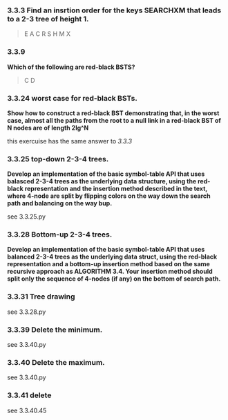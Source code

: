 ### 3.3.3 Find an insrtion order for the keys SEARCHXM that leads to a 2-3 tree of height 1.

> E A C R S H M X

### 3.3.9

__Which of the following are red-black BSTS?__

> C D

### 3.3.24 worst case for red-black BSTs.

__Show how to construct a red-black BST demonstrating that, in the worst case, almost all the paths from the root to a null link in a red-black BST of N nodes are of length 2lg^N__

this exercuise has the same answer to _3.3.3_


### 3.3.25 top-down 2-3-4 trees.

__Develop an implementation of the basic symbol-table API that uses balasced 2-3-4 trees as the underlying data structure, using the red-black representation and the insertion method described in the text, where 4-node are split by flipping colors on the way down the search path and balancing on the way bup.__

see 3.3.25.py

### 3.3.28 Bottom-up 2-3-4 trees.

__Develop an implementation of the basic symbol-table API that uses balanced 2-3-4 trees as the underlying data struct, using the red-black representation and a bottom-up insertion method based on the same recursive approach as ALGORITHM 3.4. Your insertion method should split only the sequence of 4-nodes (if any) on the bottom of search path.__

### 3.3.31 Tree drawing

see 3.3.28.py

### 3.3.39 Delete the minimum.

see 3.3.40.py

### 3.3.40 Delete the maximum.

see 3.3.40.py

### 3.3.41 delete

see 3.3.40.45